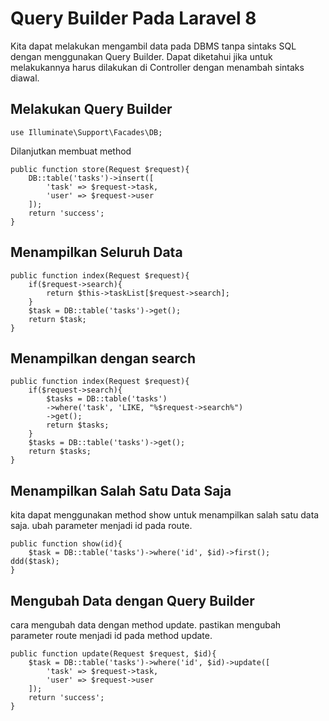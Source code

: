 # Query Builder Pada Laravel 8

Kita dapat melakukan mengambil data pada DBMS tanpa sintaks SQL dengan menggunakan Query Builder.
Dapat diketahui jika untuk melakukannya harus dilakukan di Controller dengan menambah sintaks diawal.

## Melakukan Query Builder

```
use Illuminate\Support\Facades\DB;
```

Dilanjutkan membuat method

```
public function store(Request $request){
    DB::table('tasks')->insert([
        'task' => $request->task,
        'user' => $request->user
    ]);
    return 'success';
}
```

## Menampilkan Seluruh Data

```
public function index(Request $request){
    if($request->search){
        return $this->taskList[$request->search];
    }
    $task = DB::table('tasks')->get();
    return $task;
}
```

## Menampilkan dengan search

```
public function index(Request $request){
    if($request->search){
        $tasks = DB::table('tasks')
        ->where('task', 'LIKE, "%$request->search%")
        ->get();
        return $tasks;
    }
    $tasks = DB::table('tasks')->get();
    return $tasks;
}
```

## Menampilkan Salah Satu Data Saja

kita dapat menggunakan method show untuk menampilkan salah satu data saja.
ubah parameter menjadi id pada route.

```
public function show(id){
    $task = DB::table('tasks')->where('id', $id)->first();
ddd($task);
}
```

## Mengubah Data dengan Query Builder

cara mengubah data dengan method update.
pastikan mengubah parameter route menjadi id pada method update.

```
public function update(Request $request, $id){
    $task = DB::table('tasks')->where('id', $id)->update([
        'task' => $request->task,
        'user' => $request->user
    ]);
    return 'success';
}
```
